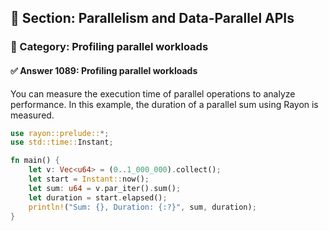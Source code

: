## 📘 Section: Parallelism and Data-Parallel APIs  
### 🔹 Category: Profiling parallel workloads  
#### ✅ Answer 1089: Profiling parallel workloads

You can measure the execution time of parallel operations to analyze performance. In this example, the duration of a parallel sum using Rayon is measured.

```rust
use rayon::prelude::*;
use std::time::Instant;

fn main() {
    let v: Vec<u64> = (0..1_000_000).collect();
    let start = Instant::now();
    let sum: u64 = v.par_iter().sum();
    let duration = start.elapsed();
    println!("Sum: {}, Duration: {:?}", sum, duration);
}
```
